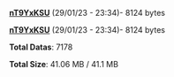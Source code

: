 [**nT9YxKSU**](/data/nT9YxKSU.txt) (29/01/23 - 23:34)- 8124 bytes

[**nT9YxKSU**](/data/nT9YxKSU.txt) (29/01/23 - 23:34)- 8124 bytes

**Total Datas**: 7178

**Total Size**: 41.06 MB / 41.1 MB